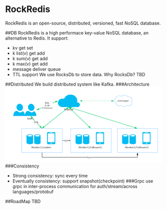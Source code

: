 # RockRedis  

RockRedis is an open-source, distributed, versioned, fast NoSQL database.

##DB
RockRedis is a high performace key-value NoSQL database, an alternative to Redis.
It support: 
- kv get set
- k list(v) get add
- k sum(v) get add
- k max(v) get add
- message deliver queue
- TTL support
We use RocksDb to store data. 
Why RocksDb? TBD

##Distributed
We build distributed system like Kafka.
###Architecture
![RockRedis Architecture](docs/images/RockRedis.png)
###Consistency
- Strong consistency: sync every time
- Eventually consistency: support snapshot(checkpoint)
###Grpc
use grpc in inter-process communication for auth/stream/across languages/protobuf

##RoadMap
TBD

